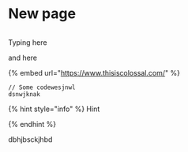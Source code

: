 # New page

<figure><img src="https://images.unsplash.com/photo-1668026013640-65b61a1f533f?crop=entropy&#x26;cs=tinysrgb&#x26;fm=jpg&#x26;ixid=MnwxOTcwMjR8MHwxfHJhbmRvbXx8fHx8fHx8fDE2NzA1MDQyNTg&#x26;ixlib=rb-4.0.3&#x26;q=80" alt=""><figcaption></figcaption></figure>

Typing here

and here

{% embed url="https://www.thisiscolossal.com/" %}

```
// Some codewesjnwl
dsnwjknak
```

{% hint style="info" %}
Hint


{% endhint %}

dbhjbsckjhbd
